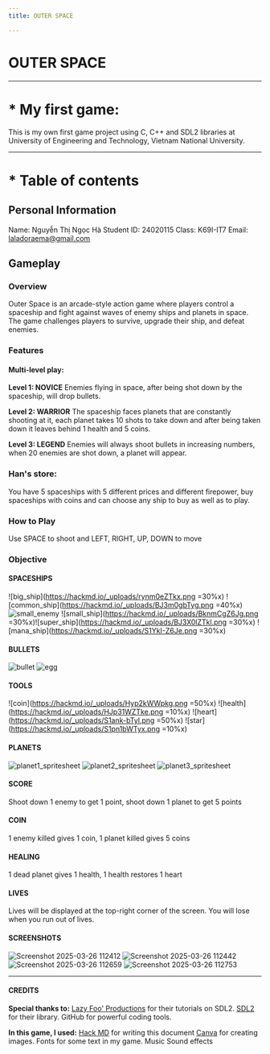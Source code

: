 ```yaml
---
title: OUTER SPACE

---
```


# **OUTER SPACE**

---

# * My first game: 
This is my own first game project using C, C++ and  SDL2 libraries at University of Engineering and Technology, Vietnam National University.


---

# * Table of contents
## Personal Information
Name: Nguyễn Thị Ngọc Hà
Student ID: 24020115
Class: K69I-IT7
Email: laladoraema@gmail.com

## Gameplay
### Overview
Outer Space is an arcade-style action game where players control a spaceship and fight against waves of enemy ships and planets in space. The game challenges players to survive, upgrade their ship, and defeat enemies.

### Features

#### Multi-level play:
**Level 1: NOVICE**
Enemies flying in space, after being shot down by the spaceship, will drop bullets.

**Level 2: WARRIOR**
The spaceship faces planets that are constantly shooting at it, each planet takes 10 shots to take down and after being taken down it leaves behind 1 health and 5 coins.

**Level 3: LEGEND**
Enemies will always shoot bullets in increasing numbers, when 20 enemies are shot down, a planet will appear.

### Han's store:
You have 5 spaceships with 5 different prices and different firepower, buy spaceships with coins and can choose any ship to buy as well as to play.

### How to Play
Use SPACE to shoot and LEFT, RIGHT, UP, DOWN to move

### Objective
#### SPACESHIPS
![big_ship](https://hackmd.io/_uploads/rynm0eZTkx.png =30%x) ![common_ship](https://hackmd.io/_uploads/BJ3m0gbTyg.png =40%x) ![small_enemy](https://hackmd.io/_uploads/Skn7Rg-aJg.png) ![small_ship](https://hackmd.io/_uploads/BknmCgZ6Jg.png =30%x)![super_ship](https://hackmd.io/_uploads/BJ3X0lZTkl.png =30%x)  ![mana_ship](https://hackmd.io/_uploads/S1YkI-Z6Je.png =30%x)

#### BULLETS
![bullet](https://hackmd.io/_uploads/BJlY1ZWTJg.png) ![egg](https://hackmd.io/_uploads/rkgt1Zbpyl.png)

#### TOOLS
![coin](https://hackmd.io/_uploads/Hyp2kWWpkg.png =50%x) 
![health](https://hackmd.io/_uploads/HJp31WZTke.png =10%x) 
![heart](https://hackmd.io/_uploads/S1ank-bTyl.png =50%x) 
![star](https://hackmd.io/_uploads/S1pn1bWTyx.png =10%x)

#### PLANETS
![planet1_spritesheet](https://hackmd.io/_uploads/ByDVx-W6Je.png)
![planet2_spritesheet](https://hackmd.io/_uploads/BJP4gb-ayx.png)
![planet3_spritesheet](https://hackmd.io/_uploads/r1PNx-W6Je.png)

#### SCORE
Shoot down 1 enemy to get 1 point, shoot down 1 planet to get 5 points

#### COIN
1 enemy killed gives 1 coin, 1 planet killed gives 5 coins

#### HEALING
1 dead planet gives 1 health, 1 health restores 1 heart

#### LIVES
Lives will be displayed at the top-right corner of the screen. You will lose when you run out of lives.

#### SCREENSHOTS
![Screenshot 2025-03-26 112412](https://hackmd.io/_uploads/SyXnGZbaye.png) ![Screenshot 2025-03-26 112442](https://hackmd.io/_uploads/Hkmhf-ZTyl.png)
![Screenshot 2025-03-26 112659](https://hackmd.io/_uploads/ByQ2GZ-p1x.png)
![Screenshot 2025-03-26 112753](https://hackmd.io/_uploads/ryQ3MWWaJx.png)


---

#### CREDITS
**Special thanks to:**
[Lazy Foo' Productions](https://lazyfoo.net/tutorials/SDL/01_hello_SDL/index.php) for their tutorials on SDL2.
[SDL2](https://wiki.libsdl.org/SDL3/FrontPage) for their library.
GitHub for powerful coding tools.

**In this game, I used:**
[Hack MD](https://hackmd.io/?nav=overview) for writing this document
[Canva](https://www.canva.com) for creating images.
Fonts for some text in my game.
Music
Sound effects





